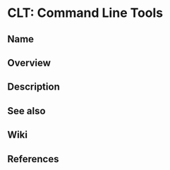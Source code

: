 # CLT: Command Line Tools

## Name

## Overview

## Description

## See also

## Wiki

## References
